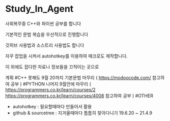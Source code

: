 # Study_In_Agent
사회복무중 C++와 파이썬 공부를 합니다

기본적인 문법 복습을 우선적으로 진행합니다

깃허브 사용법과 소스트리 사용법도 합니다

자꾸 잡업을 시켜서 autohotkey를 이용하여 매크로도 제작합니다.

이 외에도 잡다한 자료나 정보들을 끄적이는 곳으로 

계획
#C++
못해도 9월 20까지 기본문법 마무리  ( https://modoocode.com/ 참고하여 공부 )
#PYTHON
나머지 9월안에 마무리 ( https://programmers.co.kr/learn/courses/2 https://programmers.co.kr/learn/courses/4008 참고하여 공부 )
#OTHER
- autohotkey : 필요할때마다 만들어서 활용
- github & sourcetree : 지겨울때마다 틈틈히 찾아다니기
19.6.20 ~ 21.4.9 
